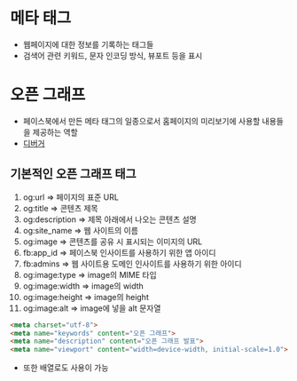 # 메타 태그
* 웹페이지에 대한 정보를 기록하는 태그들
* 검색어 관련 키워드, 문자 인코딩 방식, 뷰포트 등을 표시

# 오픈 그래프
* 페이스북에서 만든 메타 태그의 일종으로서 홈페이지의 미리보기에 사용할 내용들을 제공하는 역할
* [디버거](https://developers.facebook.com/tools/debug/sharing/)

## 기본적인 오픈 그래프 태그
1. og:url => 페이지의 표준 URL
1. og:title => 콘텐츠 제목
1. og:description => 제목 아래에서 나오는 콘텐츠 설명
1. og:site_name => 웹 사이트의 이름
1. og:image => 콘텐츠를 공유 시 표시되는 이미지의 URL
1. fb:app_id => 페이스북 인사이트를 사용하기 위한 앱 아이디
1. fb:admins => 웹 사이트용 도메인 인사이트를 사용하기 위한 아이디
1. og:image:type => image의 MIME 타입
1. og:image:width => image의 width
1. og:image:height => image의 height
1. og:image:alt => image에 넣을 alt 문자열

```html
<meta charset="utf-8">
<meta name="keywords" content="오픈 그래프">
<meta name="description" content="오픈 그래프 발표">
<meta name="viewport" content="width=device-width, initial-scale=1.0">
```

* 또한 배열로도 사용이 가능